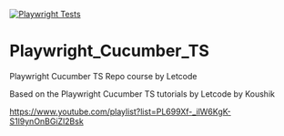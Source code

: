 [![Playwright Tests](https://github.com/zac11/Playwright_Cucumber_TS/actions/workflows/playwright.yml/badge.svg)](https://github.com/zac11/Playwright_Cucumber_TS/actions/workflows/playwright.yml)
# Playwright_Cucumber_TS
Playwright Cucumber TS Repo course by Letcode


Based on the Playwright Cucumber TS tutorials by Letcode by Koushik

https://www.youtube.com/playlist?list=PL699Xf-_ilW6KgK-S1l9ynOnBGiZl2Bsk